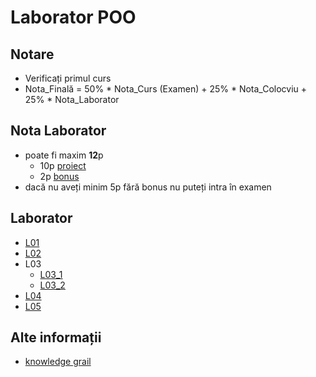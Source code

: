 # Laborator POO

## Notare
 * Verificați primul curs
 * Nota_Finală = 50% * Nota_Curs (Examen) + 25% * Nota_Colocviu + 25% * Nota_Laborator

## Nota Laborator
 * poate fi maxim **12**p
    * 10p [proiect](/assets/proiect.md)
    * 2p [bonus](/assets/bonus.md)
 * dacă nu aveți minim 5p fără bonus nu puteți intra în examen

## Laborator
 * [L01](/labs/L01/README.md)
 * [L02](/labs/L02/README.md)
 * L03
   * [L03_1](/labs/L03/1/main.cpp)
   * [L03_2](/labs/L03/2/main.cpp)
 * [L04](/labs/L04/README.md)
 * [L05](/labs/L05/README.md)

## Alte informații
 * [knowledge grail](https://github.com/mcmarius/poo)